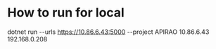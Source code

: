 # How to run for local
dotnet run --urls https://10.86.6.43:5000 --project APIRAO
10.86.6.43
192.168.0.208